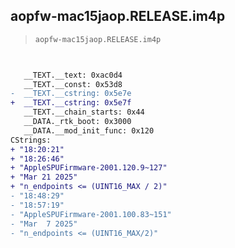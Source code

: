 ## aopfw-mac15jaop.RELEASE.im4p

> `aopfw-mac15jaop.RELEASE.im4p`

```diff

 
   __TEXT.__text: 0xac0d4
   __TEXT.__const: 0x53d8
-  __TEXT.__cstring: 0x5e7e
+  __TEXT.__cstring: 0x5e7f
   __TEXT.__chain_starts: 0x44
   __DATA._rtk_boot: 0x3000
   __DATA.__mod_init_func: 0x120
CStrings:
+ "18:20:21"
+ "18:26:46"
+ "AppleSPUFirmware-2001.120.9~127"
+ "Mar 21 2025"
+ "n_endpoints <= (UINT16_MAX / 2)"
- "18:48:29"
- "18:57:19"
- "AppleSPUFirmware-2001.100.83~151"
- "Mar  7 2025"
- "n_endpoints <= (UINT16_MAX/2)"

```
